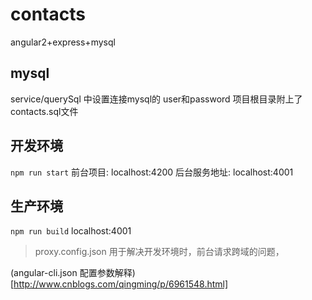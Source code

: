 
# contacts
angular2+express+mysql

## mysql
service/querySql 中设置连接mysql的 user和password
项目根目录附上了contacts.sql文件

## 开发环境
`npm run start`
前台项目: localhost:4200
后台服务地址: localhost:4001

## 生产环境
`npm run build`
localhost:4001

> proxy.config.json 用于解决开发环境时，前台请求跨域的问题，

(angular-cli.json 配置参数解释)[http://www.cnblogs.com/qingming/p/6961548.html]





